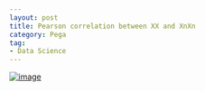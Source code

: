 ```yaml
---
layout: post
title: Pearson correlation between XX and XnXn
category: Pega
tag:
- Data Science
---
```





[![image](https://jehyunlee.github.io/thumbnails/Python-DS/7_pcc_3.png)](https://jehyunlee.github.io/2020/03/25/Python-DS-7-pearson_correlation/)